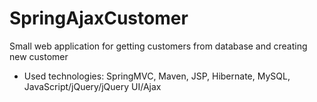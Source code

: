 # SpringAjaxCustomer
Small web application for getting customers from database and creating new customer

* Used technologies: SpringMVC, Maven, JSP, Hibernate, MySQL, JavaScript/jQuery/jQuery UI/Ajax 
